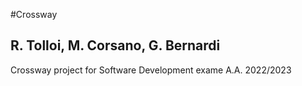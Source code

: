 #Crossway
## R. Tolloi, M. Corsano, G. Bernardi
Crossway project for Software Development exame A.A. 2022/2023
